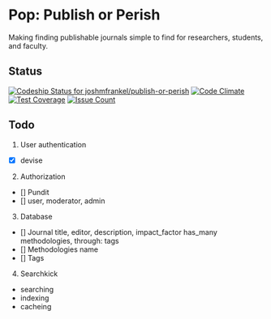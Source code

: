 # Pop: Publish or Perish

Making finding publishable journals simple to find for researchers, students, and faculty.

## Status

[![Codeship Status for joshmfrankel/publish-or-perish](https://codeship.com/projects/d8c8a8c0-4f69-0134-644b-7a029d0ef36d/status?branch=master)](https://codeship.com/projects/170834)
[![Code Climate](https://codeclimate.com/github/joshmfrankel/publish-or-perish/badges/gpa.svg)](https://codeclimate.com/github/joshmfrankel/publish-or-perish)
[![Test Coverage](https://codeclimate.com/github/joshmfrankel/publish-or-perish/badges/coverage.svg)](https://codeclimate.com/github/joshmfrankel/publish-or-perish/coverage)
[![Issue Count](https://codeclimate.com/github/joshmfrankel/publish-or-perish/badges/issue_count.svg)](https://codeclimate.com/github/joshmfrankel/publish-or-perish)

## Todo

1. User authentication
- [x] devise
2. Authorization
- [] Pundit
- [] user, moderator, admin
3. Database
- [] Journal
title, editor, description, impact_factor
has_many methodologies, through: tags
- [] Methodologies
name
- [] Tags
4. Searchkick
- searching
- indexing
- cacheing


